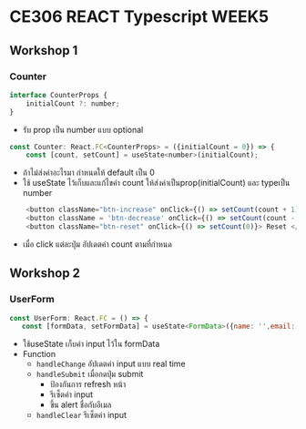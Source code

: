 # CE306 REACT Typescript WEEK5

## Workshop 1
### Counter
```javascript
interface CounterProps {
    initialCount ?: number;
}
```
- รับ prop เป็น number แบบ optional
```javascript
const Counter: React.FC<CounterProps> = ({initialCount = 0}) => {
    const [count, setCount] = useState<number>(initialCount);
```
- ถ้าไม่ส่งค่าอะไรมา กำหนดให้ default เป็น 0
- ใช้ useState ไว้เก็บและแก้ไขค่า count ให้ส่งค่าเป็นprop(initialCount) และ typeเป็น number
```javascript
    <button className="btn-increase" onClick={() => setCount(count + 1)}>+ เพิ่ม</button>
    <button className = 'btn-decrease' onClick={() => setCount(count - 1)}>- ลบ</button>
    <button className="btn-reset" onClick={() => setCount(0)}> Reset </button>
```
- เมื่อ click แต่ละปุ่ม อัปเดตค่า count ตามที่กำหนด

## Workshop 2
### UserForm
```javascript
const UserForm: React.FC = () => {
   const [formData, setFormData] = useState<FormData>({name: '',email: ''})
```
- ใช้useState เก็บค่า input ไว้ใน formData
- Function
    - ``` handleChange ``` อัปเดตค่า input แบบ real time
    - ``` handleSubmit ``` เมื่อกดปุ่ม submit
        - ป้องกันการ refresh หน้า
        - รีเซ็ตค่า input
        - ขึ้น alert ชื่อกับอีเมล
    - ``` handleClear ``` รีเซ็ตค่า input